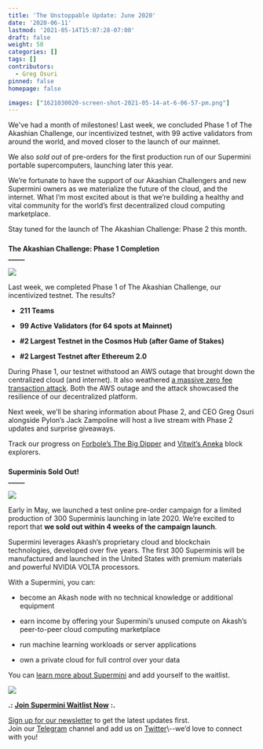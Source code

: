 ```yaml
---
title: 'The Unstoppable Update: June 2020'
date: '2020-06-11'
lastmod: '2021-05-14T15:07:28-07:00'
draft: false
weight: 50
categories: []
tags: []
contributors:
  - Greg Osuri
pinned: false
homepage: false

images: ["1621030020-screen-shot-2021-05-14-at-6-06-57-pm.png"]
---
```

We've had a month of milestones! Last week, we concluded Phase 1 of The Akashian Challenge, our incentivized testnet, with 99 active validators from around the world, and moved closer to the launch of our mainnet.  
  
We also _sold out_ of pre-orders for the first production run of our Supermini portable supercomputers, launching later this year.  
  
We’re fortunate to have the support of our Akashian Challengers and new Supermini owners as we materialize the future of the cloud, and the internet. What I’m most excited about is that we’re building a healthy and vital community for the world’s first decentralized cloud computing marketplace.  
  
Stay tuned for the launch of The Akashian Challenge: Phase 2 this month.

###   
**The Akashian Challenge: Phase 1 Completion**  
**\_\_\_\_\_**

![](https://www.datocms-assets.com/45776/1620922425-tac-phase-1-complete-banner-1-1024x768.png)

Last week, we completed Phase 1 of The Akashian Challenge, our incentivized testnet. The results?

*   **211 Teams**
    
*   **99 Active Validators (for 64 spots at Mainnet)**
    
*   **#2 Largest Testnet in the Cosmos Hub (after Game of Stakes)**
    
*   **#2 Largest Testnet after Ethereum 2.0**
    

During Phase 1, our testnet withstood an AWS outage that brought down the centralized cloud (and internet). It also weathered [a massive zero fee transaction attack](https://medium.com/@novysf/the-outcome-from-akash-testnet-zero-fee-transaction-attack-5fd4aaa68d97). Both the AWS outage and the attack showcased the resilience of our decentralized platform.   
  
Next week, we’ll be sharing information about Phase 2, and CEO Greg Osuri alongside Pylon’s Jack Zampoline will host a live stream with Phase 2 updates and surprise giveaways.  
  
Track our progress on [Forbole’s The Big Dipper](https://testnet.akash.bigdipper.live/) and [Vitwit’s Aneka](https://akash.aneka.io/) block explorers.

###   
**Superminis Sold Out!**  
**\_\_\_\_\_**

![](https://www.datocms-assets.com/45776/1620922452-this-one-1024x576.jpg)

Early in May, we launched a test online pre-order campaign for a limited production of 300 Superminis launching in late 2020. We’re excited to report that **we sold out within 4 weeks of the campaign launch**.   
  
Supermini leverages Akash’s proprietary cloud and blockchain technologies, developed over five years. The first 300 Superminis will be manufactured and launched in the United States with premium materials and powerful NVIDIA VOLTA processors.  
  
With a Supermini, you can:

*   become an Akash node with no technical knowledge or additional equipment
    
*   earn income by offering your Supermini’s unused compute on Akash’s peer-to-peer cloud computing marketplace
    
*   run machine learning workloads or server applications
    
*   own a private cloud for full control over your data
    

You can [learn more about Supermini](https://akash.network/supermini/) and add yourself to the waitlist.

![](https://www.datocms-assets.com/45776/1620922422-akashsuperminifrontside-1024x576.jpg)

**.:** [**Join Supermini Waitlist Now**](https://akash.network/supermini) **:.** 

[Sign up for our newsletter](https://akash.network/) to get the latest updates first.   
Join our [Telegram](https://t.me/AkashNW) channel and add us on [Twitter](https://twitter.com/akashnet_)\--we’d love to connect with you!